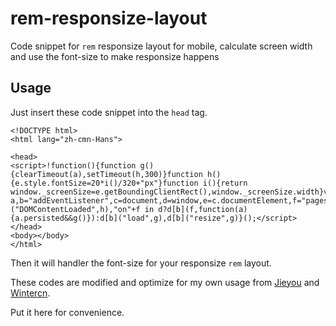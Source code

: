 rem-responsize-layout
=====================

Code snippet for `rem` responsize layout for mobile, calculate screen width and use the font-size to make responsize happens

## Usage

Just insert these code snippet into the `head` tag.

    <!DOCTYPE html>
    <html lang="zh-cmn-Hans">

    <head>        
    <script>!function(){function g(){clearTimeout(a),setTimeout(h,300)}function h(){e.style.fontSize=20*i()/320+"px"}function i(){return window._screenSize=e.getBoundingClientRect(),window._screenSize.width}var a,b="addEventListener",c=document,d=window,e=c.documentElement,f="pageshow";c[b]("DOMContentLoaded",h),"on"+f in d?d[b](f,function(a){a.persisted&&g()}):d[b]("load",g),d[b]("resize",g)}();</script>
    </head>
    <body></body>
    </html>

Then it will handler the font-size for your responsize `rem` layout.

These codes are modified and optimize for my own usage from [Jieyou](https://github.com/jieyou/rem_layout) and [Wintercn](https://github.com/amfe/lib.flexible).

Put it here for convenience.